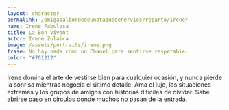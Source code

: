 ```yaml
---
layout: character
permalink: /amigasalbordedeunataquedenervios/reparto/irene/
name: Irene Fabulosa
title: La Bon Vivant
actor: Irene Zulaica
image: /assets/portraits/irene.png
frase: No hay nada como un Chanel para sentirse respetable.
color: "#761212"
---
```

Irene domina el arte de vestirse bien para cualquier ocasión, y nunca pierde la sonrisa mientras negocia el último detalle. Ama el lujo, las situaciones extremas y los grupos de amigos con historias difíciles de olvidar. Sabe abrirse paso en círculos donde muchos no pasan de la entrada. 